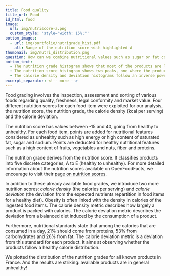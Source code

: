 ```yaml
---
title: Food quality
title_url: Food
id_html: food
image:
  url: img/nutriscore-a.png
  custom_style: 'style="width: 15%;"'
bottom_images:
  - url: img/portfolio/nutrigrade_hist.pdf
    alt: Range of the nutrition score with highlighted A
thumbnail: img/nutri_distribution.png
question: How can we combine nutritional values such as sugar or fat content, energy and nutrition score in order to acquire a metric that indicates the obesogenic level of each food item ?
bottom_text:
  - The nutrition grade histogram shows that most of the products are labeled with a 3 or higher, which indicates that healthy products are rare.
  - The nutrition score histogram shows two peaks, one where the products are around 0 (i.e. nutrition grade of 2) and the other one with products around 15 (nutrition grade of 4). Most products are however well above 0 (i.e. nutrition grade of 2 or higher), hence the lack of healthy products is reinforced.
  - The calorie density and deviation histograms follow an inverse power law. Most products have a low calorie density and deviation.
excerpt_separator: <!-- more -->
---
```

Food grading involves the inspection, assessment and sorting of various foods regarding quality, freshness, legal conformity and market value. Four different nutrition scores for each food item were exploited for our analysis, the nutrition score, the nutrition grade, the calorie density (kcal per serving) and the calorie deviation.

<!-- more -->
The nutrition score has values between -15 and 40, going from healthy to unhealthy. For each food item, points are added for nutritional features considered as unhealthy such as high energy or high content of saturated fat, sugar and sodium. Points are deducted for healthy nutritional features such as a high content of fruits, vegetables and nuts, fiber and proteins.


The nutrition grade derives from the nutrition score. It classifies products into five discrete categories, A to E (healthy to unhealthy). For more detailed information about the nutrition scores available on OpenFoodFacts, we encourage to visit their [page on nutrition scores](https://fr.openfoodfacts.org/nutriscore).

In addition to these already available food grades, we introduce two more nutrition scores: *calorie density* (the calories per serving) and *calorie deviation* (the deviation from the expected nutrients repartition in food items for a healthy diet). Obesity is often linked with the density in calories of the ingested food items. The calorie density metric describes how largely a product is packed with calories. The calorie deviation metric describes the deviation from a balanced diet induced by the consumption of a product.


Furthermore, nutritional standards state that among the calories that are consumed in a day, 21% should come from proteins, 53% from carbohydrates and 26% from fat. The calorie deviation metric is a deviation from this standard for each product. It aims at observing whether the products follow a healthy calorie distribution.


We plotted the distribution of the nutrition grades for all known products in France. And the results are striking: available products are in general unhealthy!

